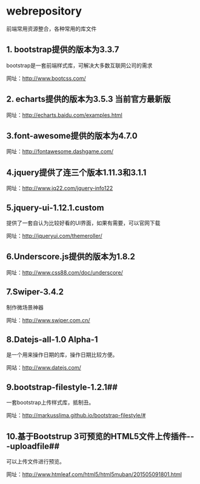 # webrepository
前端常用资源整合，各种常用的库文件

## 1. bootstrap提供的版本为3.3.7 ##

bootstrap是一套前端样式库，可解决大多数互联网公司的需求

网址：http://www.bootcss.com/

## 2. echarts提供的版本为3.5.3 当前官方最新版 ##

网址：http://echarts.baidu.com/examples.html

## 3.font-awesome提供的版本为4.7.0 ##

网址：http://fontawesome.dashgame.com/

## 4.jquery提供了连三个版本1.11.3和3.1.1 ##

网址：http://www.jq22.com/jquery-info122

## 5.jquery-ui-1.12.1.custom ##

提供了一套自认为比较好看的UI界面，如果有需要，可以官网下载

网址：http://jqueryui.com/themeroller/

## 6.Underscore.js提供的版本为1.8.2 ##

网址：http://www.css88.com/doc/underscore/

## 7.Swiper-3.4.2 ##

制作微场景神器

网址：http://www.swiper.com.cn/

## 8.Datejs-all-1.0 Alpha-1 ##

是一个用来操作日期的库，操作日期比较方便。

网站：http://www.datejs.com/

## 9.bootstrap-filestyle-1.2.1## 

一套bootstrap上传样式库，抵制丑。

网址：http://markusslima.github.io/bootstrap-filestyle/#


## 10.基于Bootstrup 3可预览的HTML5文件上传插件---uploadfile## 

可以上传文件进行预览。

网址：http://www.htmleaf.com/html5/html5muban/201505091801.html


